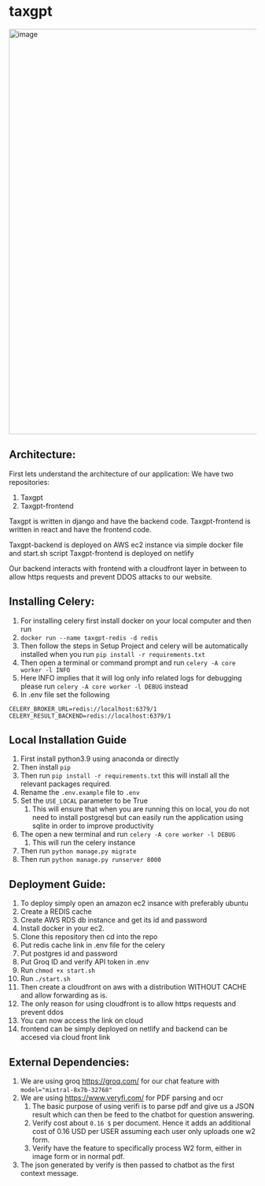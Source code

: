 # taxgpt

<img width="822" alt="image" src="https://github.com/ibadia/taxgpt/assets/14020143/0661d8b0-618c-4bf1-8485-3c5a16cd8211">


## Architecture:
First lets understand the architecture of our application:
We have two repositories:
1. Taxgpt
2. Taxgpt-frontend

Taxgpt is written in django and have the backend code.
Taxgpt-frontend is written in react and have the frontend code.

Taxgpt-backend is deployed on AWS ec2 instance via simple docker file and start.sh script
Taxgpt-frontend is deployed on netlify

Our backend interacts with frontend with a cloudfront layer in between to allow https requests and prevent DDOS attacks to our website.
## Installing Celery:
1. For installing celery first install docker on your local computer and then run
2.  `docker run --name taxgpt-redis -d redis`
3.  Then follow the steps in Setup Project and celery will be automatically installed when you run `pip install -r requirements.txt`
4.  Then open a terminal or command prompt and run `celery -A core worker -l INFO`
5.  Here INFO implies that it will log only info related logs for debugging please run `celery -A core worker -l DEBUG` instead
6.  In .env file set the following
```.env
CELERY_BROKER_URL=redis://localhost:6379/1
CELERY_RESULT_BACKEND=redis://localhost:6379/1
```
## Local Installation Guide
1. First install python3.9 using anaconda or directly
2. Then install `pip` 
3. Then run `pip install -r requirements.txt`  this will install all the relevant packages required.
4. Rename the `.env.example` file to `.env`
5. Set the `USE_LOCAL` parameter to be True
   1. This will ensure that when you are running this on local, you do not need to install postgresql but can easily run the application using sqlite in order to improve productivity
6. The open a new terminal and run `celery -A core worker -l DEBUG`
   1. This will run the celery instance
7. Then run `python manage.py migrate`
8. Then run `python manage.py runserver 8000`


## Deployment Guide:
1. To deploy simply open an amazon ec2 insance with preferably ubuntu
2. Create a REDIS cache 
3. Create AWS RDS db instance and get its id and password
4. Install docker in your ec2.
5. Clone this repository then cd into the repo 
6. Put redis cache link in .env file for the celery
7. Put postgres id and password
8. Put Groq ID and verify API token in .env
9. Run `chmod +x start.sh`
10. Run `./start.sh`
11. Then create a cloudfront on aws with a distribution WITHOUT CACHE and allow forwarding as is.
   1. The only reason for using cloudfront is to allow https requests and prevent ddos
12. You can now access the link on cloud
13. frontend can be simply deployed on netlify and backend can be accesed via cloud front link


## External Dependencies:
1. We are using groq https://groq.com/ for our chat feature with `model="mixtral-8x7b-32768"` 
2. We are using https://www.veryfi.com/ for PDF parsing and ocr
   1. The basic purpose of using verifi is to parse pdf and give us a JSON result which can then be feed to the chatbot for question answering.
   2. Verify cost about `0.16 $` per document. Hence it adds an additional cost of 0.16 USD per USER assuming each user only uploads one w2 form.
   3. Verify have the feature to specifically process W2 form, either in image form or in normal pdf.
3. The json generated by verify is then passed to chatbot as the first context message.


